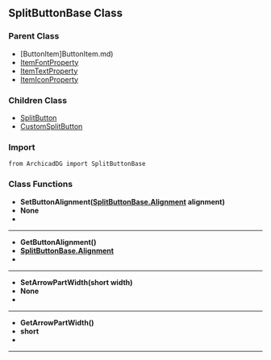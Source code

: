 ## SplitButtonBase Class

### Parent Class
* [ButtonItem]ButtonItem.md)
* [ItemFontProperty](../m_item/ItemFontProperty.md)
* [ItemTextProperty](../m_item/ItemTextProperty.md)
* [ItemIconProperty](../m_item/ItemIconProperty.md)

### Children Class
* [SplitButton](SplitButton.md)
* [CustomSplitButton](CustomSplitButton.md)

### Import
```
from ArchicadDG import SplitButtonBase
``` 

### Class Functions

* **SetButtonAlignment([SplitButtonBase.Alignment](SplitButtonBase_Alignment.md) alignment)**
* **None**
* 
-----

* **GetButtonAlignment()**
* **[SplitButtonBase.Alignment](SplitButtonBase_Alignment.md)**
* 
-----

* **SetArrowPartWidth(short width)**
* **None**
* 
-----

* **GetArrowPartWidth()**
* **short**
* 
-----